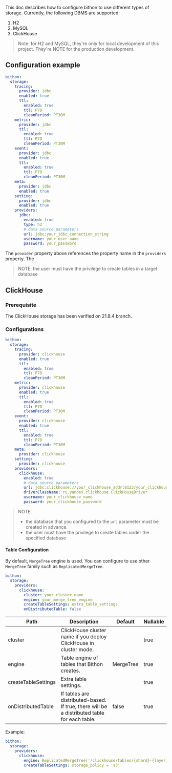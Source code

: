 
This doc describes how to configure bithon to use different types of storage.
Currently, the following DBMS are supported:
1. H2
2. MySQL 
3. ClickHouse

> Note: 
> for H2 and MySQL, they're only for local development of this project.
> They're NOTE for the production development.

## Configuration example

```yaml
bithon:
  storage:
    tracing:
      provider: jdbc
      enabled: true
      ttl:
        enabled: true
        ttl: P7D
        cleanPeriod: PT30M
    metric:
      provider: jdbc
      ttl:
        enabled: true
        ttl: P7D
        cleanPeriod: PT30M
    event:
      provider: jdbc
      enabled: true
      ttl:
        enabled: true
        ttl: P7D
        cleanPeriod: PT30M
    meta:
      provider: jdbc
      enabled: true
    setting:
      provider: jdbc
      enabled: true
    providers:
      jdbc:
        enabled: true
        type: h2
        # data source parameters
        url: jdbc:your_jdbc_connection_string
        username: your_user_name
        password: your_password
```

The `provider` property above references the property name in the `providers` property.
The

> NOTE:
> the user must have the privilege to create tables in a target database

## ClickHouse

### Prerequisite

The ClickHouse storage has been verified on 21.8.4 branch.

### Configurations

```yaml
bithon:
  storage:
    tracing:
      provider: clickhouse
      enabled: true
      ttl: 
        enabled: true
        ttl: P7D
        cleanPeriod: PT30M
    metric:
      provider: clickhouse
      enabled: true
      ttl:
        enabled: true
        ttl: P7D
        cleanPeriod: PT30M
    event:
      provider: clickhouse
      enabled: true
      ttl:
        enabled: true
        ttl: P7D
        cleanPeriod: PT30M
    meta:
      provider: clickhouse
    setting:
      provider: clickhouse
    providers:
      clickhouse:
        enabled: true
        # data source parameters
        url: jdbc:clickhouse://your_clickhouse_addr:8123/your_clickhouse_databases
        driverClassName: ru.yandex.clickhouse.ClickHouseDriver
        username: your_clickhouse_name
        password: your_clickhouse_password
```

> NOTE: 
> - the database that you configured to the `url` parameter must be created in advance.
> - the user must have the privilege to create tables under the specified database

#### Table Configuration

By default, `MergeTree` engine is used. You can configure to use other `MergeTree` family such as `ReplicatedMergeTree`.


```yaml
bithon:
  storage:
    providers:
      clickhouse:
        cluster: your_cluster_name
        engine: your_merge_tree_engine
        createTableSettings: extra_table_settings
        onDistributedTable: false
```

| Path                | Description                                                                                 | Default   | Nullable |
|---------------------|---------------------------------------------------------------------------------------------|-----------|----------|
| cluster             | ClickHouse cluster name if you deploy ClickHouse in cluster mode.                           |           | true     |
| engine              | Table engine of tables that Bithon creates.                                                 | MergeTree | true     |
| createTableSettings | Extra table settings.                                                                       |           | true     |
| onDistributedTable  | If tables are distributed-based. If true, there will be a distributed table for each table. | false     | true     |

Example:
```yaml
bithon:
  storage:
    providers:
      clickhouse:
        engine: ReplicatedMergeTree('/clickhouse/tables/{shard}-{layer}/{database}.{table}', '{replica}')
        createTableSettings: storage_policy = 's3'
```

